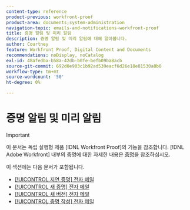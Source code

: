 ```yaml
---
content-type: reference
product-previous: workfront-proof
product-area: documents;system-administration
navigation-topic: emails-and-notifications-workfront-proof
title: 증명 알림 및 미리 알림
description: 증명 알림 및 미리 알림에 대해 알아봅니다.
author: Courtney
feature: Workfront Proof, Digital Content and Documents
recommendations: noDisplay, noCatalog
exl-id: 48afedba-b58a-42db-b0fe-befb09ba8acb
source-git-commit: 692d0e903c1b92ad539eacf6d26e18e81530a8b0
workflow-type: tm+mt
source-wordcount: '50'
ht-degree: 0%

---
```


# 증명 알림 및 미리 알림

>[!IMPORTANT]
>
>이 문서는 독립 실행형 제품 [!DNL Workfront Proof]의 기능을 참조합니다. [!DNL Adobe Workfront] 내부의 증명에 대한 자세한 내용은 [증명](../../../review-and-approve-work/proofing/proofing.md)을 참조하십시오.

이 섹션에는 다음 문서가 포함됩니다.

* [[!UICONTROL 지연 증명] 전자 메일](../../../workfront-proof/wp-emailsntfctns/proof-notifications-and-reminders/late-proof-email.md)
* [[!UICONTROL 새 증명] 전자 메일](../../../workfront-proof/wp-emailsntfctns/proof-notifications-and-reminders/new-proof-email.md)
* [[!UICONTROL 새 버전] 전자 메일](../../../workfront-proof/wp-emailsntfctns/proof-notifications-and-reminders/new-version-email.md)
* [[!UICONTROL 증명 작성] 전자 메일](../../../workfront-proof/wp-emailsntfctns/proof-notifications-and-reminders/proof-made-email.md)
